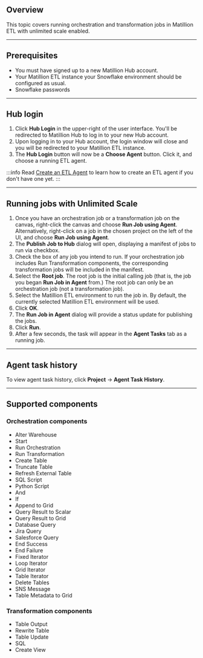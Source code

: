 ## Overview

This topic covers running orchestration and transformation jobs in Matillion ETL with unlimited scale enabled.

---

## Prerequisites

- You must have signed up to a new Matillion Hub account.
- Your Matillion ETL instance your Snowflake environment should be configured as usual.
- Snowflake passwords

---

## Hub login

1. Click **Hub Login** in the upper-right of the user interface. You'll be redirected to Matillion Hub to log in to your new Hub account.
2. Upon logging in to your Hub account, the login window will close and you will be redirected to your Matillion ETL instance.
3. The **Hub Login** button will now be a **Choose Agent** button. Click it, and choose a running ETL agent.

:::info
Read [Create an ETL Agent](/unlimited-scale/docs/create-an-etl-agent) to learn how to create an ETL agent if you don't have one yet.
:::

---

## Running  jobs with Unlimited Scale

1. Once you have an orchestration job or a transformation job on the canvas, right-click the canvas and choose **Run Job using Agent**. Alternatively, right-click on a job in the chosen project on the left of the UI, and choose **Run Job using Agent**.
2. The **Publish Job to Hub** dialog will open, displaying a manifest of jobs to run via checkbox.
3. Check the box of any job you intend to run. If your orchestration job includes Run Transformation components, the corresponding transformation jobs will be included in the manifest.
4. Select the **Root job**. The root job is the initial calling job (that is, the job you began **Run Job in Agent** from.) The root job can only be an orchestration job (not a transformation job).
5. Select the Matillion ETL environment to run the job in. By default, the currently selected Matillion ETL environment will be used.
6. Click **OK**.
7. The **Run Job in Agent** dialog will provide a status update for publishing the jobs.
8. Click **Run**.
9. After a few seconds, the task will appear in the **Agent Tasks** tab as a running job.

---

## Agent task history

To view agent task history, click **Project** → **Agent Task History**.

---

## Supported components

### Orchestration components

- Alter Warehouse
- Start
- Run Orchestration
- Run Transformation
- Create Table
- Truncate Table
- Refresh External Table
- SQL Script
- Python Script
- And
- If
- Append to Grid
- Query Result to Scalar
- Query Result to Grid
- Database Query
- Jira Query
- Salesforce Query
- End Success
- End Failure
- Fixed Iterator
- Loop Iterator
- Grid Iterator
- Table Iterator
- Delete Tables
- SNS Message
- Table Metadata to Grid


### Transformation components

- Table Output
- Rewrite Table
- Table Update
- SQL
- Create View
